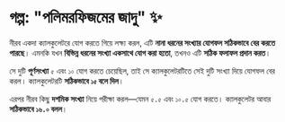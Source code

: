 # গল্প: "পলিমরফিজমের জাদু" ✨

নীরব একদা ক্যালকুলেটরে যোগ করতে গিয়ে লক্ষ্য করল, এটি **নানা ধরনের সংখ্যার যোগফল সঠিকভাবে বের করতে পারছে**। এমনকি যখন **বিভিন্ন ধরনের সংখ্যা একসাথে যোগ করা হতো**, তখনও এটি **সঠিক ফলাফল প্রদান করত**।

সে দুটি **পূর্ণসংখ্যা** `৫` এবং `১০` যোগ করতে চেয়েছিল, তাই সে ক্যালকুলেটরটিতে সেই দুটি সংখ্যা দিয়ে যোগফল বের করল। ক্যালকুলেটরটি **সঠিকভাবে `১৫` বলে দিল**।  

এরপর নীরব কিছু **দশমিক সংখ্যা** নিয়ে পরীক্ষা করল—যেমন `৫.৫` এবং `১০.৫` যোগ করতে। ক্যালকুলেটর আবার **সঠিকভাবে `১৬.০` বলল**।

